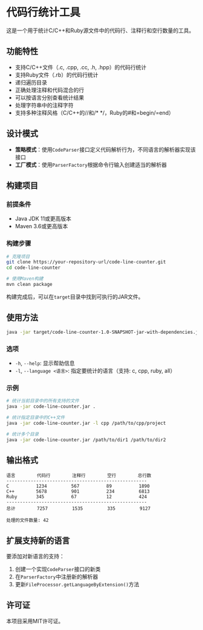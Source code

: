 # 代码行统计工具

这是一个用于统计C/C++和Ruby源文件中的代码行、注释行和空行数量的工具。

## 功能特性

- 支持C/C++文件（.c, .cpp, .cc, .h, .hpp）的代码行统计
- 支持Ruby文件（.rb）的代码行统计
- 递归遍历目录
- 正确处理注释和代码混合的行
- 可以按语言分别查看统计结果
- 处理字符串中的注释字符
- 支持多种注释风格（C/C++的//和/* */，Ruby的#和=begin/=end）

## 设计模式

- **策略模式**：使用`CodeParser`接口定义代码解析行为，不同语言的解析器实现该接口
- **工厂模式**：使用`ParserFactory`根据命令行输入创建适当的解析器

## 构建项目

### 前提条件

- Java JDK 11或更高版本
- Maven 3.6或更高版本

### 构建步骤

```bash
# 克隆项目
git clone https://your-repository-url/code-line-counter.git
cd code-line-counter

# 使用Maven构建
mvn clean package
```

构建完成后，可以在`target`目录中找到可执行的JAR文件。

## 使用方法

```bash
java -jar target/code-line-counter-1.0-SNAPSHOT-jar-with-dependencies.jar [选项] <路径1> [<路径2> ...]
```

### 选项

- `-h`, `--help`: 显示帮助信息
- `-l`, `--language <语言>`: 指定要统计的语言（支持: c, cpp, ruby, all）

### 示例

```bash
# 统计当前目录中的所有支持的文件
java -jar code-line-counter.jar .

# 统计指定目录中的C++文件
java -jar code-line-counter.jar -l cpp /path/to/cpp/project

# 统计多个目录
java -jar code-line-counter.jar /path/to/dir1 /path/to/dir2
```

## 输出格式

```
语言        代码行        注释行        空行        总行数
----------------------------------------------------
C          1234         567          89          1890
C++        5678         901          234         6813
Ruby       345          67           12          424
----------------------------------------------------
总计        7257         1535         335         9127

处理的文件数量: 42
```

## 扩展支持新的语言

要添加对新语言的支持：

1. 创建一个实现`CodeParser`接口的新类
2. 在`ParserFactory`中注册新的解析器
3. 更新`FileProcessor.getLanguageByExtension()`方法

## 许可证

本项目采用MIT许可证。 